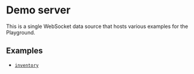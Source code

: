Demo server
=====

This is a single WebSocket data source that hosts various examples for the Playground.

## Examples

- [`inventory`](./src/inventory/)
